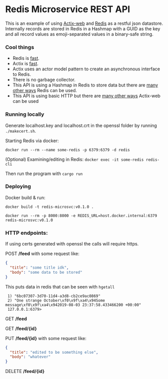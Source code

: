 # Redis Microservice REST API

This is an example of using [Actix-web](https://crates.io/crates/actix-web) and [Redis](http://redis.io) as a restful json datastore.
Internally records are stored in Redis in a Hashmap with a GUID as the key and all record values as emoji-separated values in a binary-safe string.

### Cool things
* Redis is [fast](https://redis.io/topics/benchmarks).
* Actix is [fast](https://www.techempower.com/benchmarks/#section=data-r17&hw=ph&test=plaintext).
* Actix uses an actor model pattern to create an asynchronous interface to Redis.
* There is no garbage collector.
* This API is using a Hashmap in Redis to store data but there are [many other ways](https://redis.io/documentation) Redis can be used.
* This API is using basic HTTP but there are [many other ways](https://github.com/actix/examples) Actix-web can be used

### Running locally
Generate localhost.key and localhost.crt in the openssl folder by running
`./makecert.sh`.

Starting Redis via docker:

`docker run --rm --name some-redis -p 6379:6379 -d redis`

(Optional) Examining/editing in Redis:
`docker exec -it some-redis redis-cli`

Then run the program with `cargo run`

### Deploying

Docker build & run:

`docker build -t redis-microsvc:v0.1.0 .`

`docker run --rm -p 8000:8000 -e REDIS_URL=host.docker.internal:6379 redis-microsvc:v0.1.0`

### HTTP endpoints:

If using certs generated with openssl the calls will require https.

POST **/feed** with some request like:
```json
{
  "title": "some title idk",
  "body": "some data to be stored"
}
```

This puts data in redis that can be seen with `hgetall`
```127.0.0.1:6379> hgetall feeditems
 1) "6bc07307-3d70-11d4-a3d8-cb2ce9ac0869"
 2) "One strange October\xf0\x9f\xa4\x94Some message\xf0\x9f\xa4\x942019-08-03 23:37:58.433466200 +00:00"
 127.0.0.1:6379> 
```

GET **/feed**

GET **/feed/{id}**

PUT **/feed/{id}** with some request like:
```json
{
  "title": "edited to be something else",
  "body": "whatever"
}
```

DELETE **/feed/{id}**
